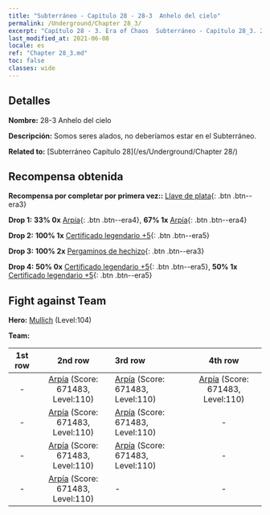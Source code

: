 ```yaml
---
title: "Subterráneo - Capítulo 28 - 28-3  Anhelo del cielo"
permalink: /Underground/Chapter 28_3/
excerpt: "Capítulo 28 - 3. Era of Chaos  Subterráneo - Capítulo 28_3. 28-3  Anhelo del cielo"
last_modified_at: 2021-06-08
locale: es
ref: "Chapter 28_3.md"
toc: false
classes: wide
---
```


## Detalles

 **Nombre:** 28-3  Anhelo del cielo

 **Descripción:**       Somos seres alados, no deberíamos estar en el Subterráneo.

 **Related to:** [Subterráneo Capítulo 28](/es/Underground/Chapter 28/)

## Recompensa obtenida

 **Recompensa por completar por primera vez::** [Llave de plata](/ItemsES/con_693/){: .btn .btn--era3}

 **Drop 1:** **33% 0x** [Arpía](/ItemsES/unt_245/){: .btn .btn--era4}, **67% 1x** [Arpía](/ItemsES/unt_245/){: .btn .btn--era4}

 **Drop 2:** **100% 1x** [Certificado legendario +5](/ItemsES/mat_102/){: .btn .btn--era5}

 **Drop 3:** **100% 2x** [Pergaminos de hechizo](/ItemsES/con_694/){: .btn .btn--era3}

 **Drop 4:** **50% 0x** [Certificado legendario +5](/ItemsES/mat_102/){: .btn .btn--era5}, **50% 1x** [Certificado legendario +5](/ItemsES/mat_102/){: .btn .btn--era5}


## Fight against Team
 **Hero:** [Mullich](/es/heroes/Mullich/) (Level:104)

 **Team:**


  | 1st row | 2nd row | 3rd row | 4th row |
  |:----:|:----:|:----|:----:|
  | - | [Arpía](/es/units/Harpy/) (Score: 671483, Level:110)  | [Arpía](/es/units/Harpy/) (Score: 671483, Level:110)  | [Arpía](/es/units/Harpy/) (Score: 671483, Level:110)  |
  | - | [Arpía](/es/units/Harpy/) (Score: 671483, Level:110)  | [Arpía](/es/units/Harpy/) (Score: 671483, Level:110)  | - |
  | - | [Arpía](/es/units/Harpy/) (Score: 671483, Level:110)  | [Arpía](/es/units/Harpy/) (Score: 671483, Level:110)  | - |
  | - | [Arpía](/es/units/Harpy/) (Score: 671483, Level:110)  | - | - |


